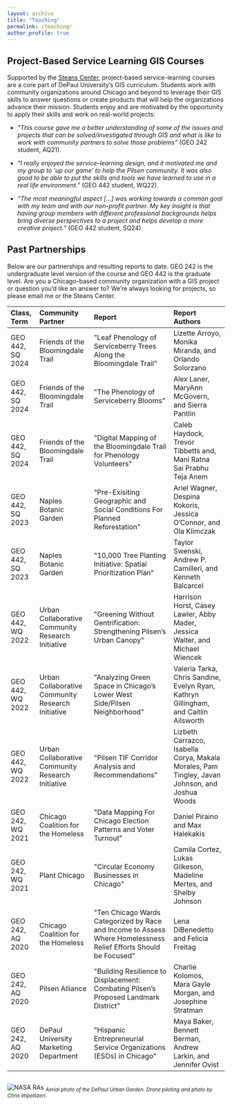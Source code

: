 ```yaml
---
layout: archive
title: "Teaching"
permalink: /teaching/
author_profile: true
---
```


## Project-Based Service Learning GIS Courses
Supported by the [Steans Center](https://resources.depaul.edu/steans-center-community-based-service-learning/Pages/default.aspx), project-based service-learning courses are a core part of DePaul University’s GIS curriculum. Students work with community organizations around Chicago and beyond to leverage their GIS skills to answer questions or create products that will help the organizations advance their mission. Students enjoy and are motivated by the opportunity to apply their skills and work on real-world projects:

* *“This course gave me a better understanding of some of the issues and projects that can be solved/investigated through GIS and what is like to work with community partners to solve those problems”* (GEO 242 student, AQ21).

* *“I really enjoyed the service–learning design, and it motivated me and my group to 'up our game' to help the Pilsen community. It was also good to be able to put the skills and tools we have learned to use in a real life environment.”* (GEO 442 student, WQ22).

* *“The most meaningful aspect [...] was working towards a common goal with my team and with our non-profit partner. My key insight is that having group members with different professional backgrounds helps bring diverse perspectives to a project and helps develop a more creative project.”* (GEO 442 student, SQ24).

## Past Partnerships
Below are our partnerships and resulting reports to date. GEO 242 is the undergraduate level version of the course and GEO 442 is the graduate level. Are you a Chicago-based community organization with a GIS project or question you’d like an answer to? We’re always looking for projects, so please email me or the Steans Center.

| Class, Term            | Community Partner                  | Report   | Report Authors  |
|:-----------------------|:-----------------------------------|:---------|:----------------|
| GEO 442, SQ 2024       | Friends of the Bloomingdale Trail | "Leaf Phenology of Serviceberry Trees Along the Bloomingdale Trail"  | Lizette Arroyo, Monika Miranda, and Orlando Solorzano |
| GEO 442, SQ 2024       | Friends of the Bloomingdale Trail | "The Phenology of Serviceberry Blooms"  | Alex Laner, MaryAnn McGovern, and Sierra Pantlin |
| GEO 442, SQ 2024       | Friends of the Bloomingdale Trail | "Digital Mapping of the Bloomingdale Trail for Phenology Volunteers"  | Caleb Haydock, Trevor Tibbetts and, Mani Ratna Sai Prabhu Teja Anem |
| GEO 442, SQ 2023       | Naples Botanic Garden | "Pre-Exisiting Geographic and Social Conditions For Planned Reforestation"  | Ariel Wagner, Despina Kokoris, Jessica O’Connor, and Ola Klimczak |
| GEO 442, SQ 2023       | Naples Botanic Garden | "10,000 Tree Planting Initiative: Spatial Prioritization Plan"  | Taylor Swenski, Andrew P. Camilleri, and Kenneth Balcarcel |
| GEO 442, WQ 2022       | Urban Collaborative Community Research Initiative | "Greening Without Gentrification: Strengthening Pilsen’s Urban Canopy" | Harrison Horst, Casey Lawler, Abby Mader, Jessica Walter, and Michael Wiencek  |
| GEO 442, WQ 2022       | Urban Collaborative Community Research Initiative | "Analyzing Green Space in Chicago’s Lower West Side/Pilsen Neighborhood"  | Valeria Tarka, Chris Sandine, Evelyn Ryan, Kathryn Gillingham, and Caitlin Ailsworth  |
| GEO 442, WQ 2022       | Urban Collaborative Community Research Initiative | "Pilsen TIF Corridor Analysis and Recommendations"  | Lizbeth Carrazco, Isabella Corya, Makala Morales, Pam Tingley, Javan Johnson, and Joshua Woods |
| GEO 242, WQ 2021       | Chicago Coalition for the Homeless | "Data Mapping For Chicago Election Patterns and Voter Turnout"| Daniel Piraino and Max Halekakis  |
| GEO 242, WQ 2021       | Plant Chicago                      | "Circular Economy Businesses in Chicago"  | Camila Cortez, Lukas Gilkeson, Madeline Mertes, and Shelby Johnson |
| GEO 242, AQ 2020       | Chicago Coalition for the Homeless |"Ten Chicago Wards Categorized by Race and Income to Assess Where Homelessness Relief Efforts Should be Focused" | Lena DiBenedetto and Felicia Freitag|
| GEO 242, AQ 2020       | Pilsen Alliance                    |"Building Resilience to Displacement: Combating Pilsen’s Proposed Landmark District"  | Charlie Kolomos, Mara Gayle Morgan, and Josephine Stratman  |
| GEO 242, AQ 2020       | DePaul University Marketing Department| "Hispanic Entrepreneurial Service Organizations (ESOs) in Chicago"   | Maya Baker, Bennett Berman, Andrew Larkin, and Jennifer Ovist  |


##
![NASA RAs](https://mstuhlmacher.github.io/files/DJI_20240530194702_0003_D_crop2.JPG) 
<sub> *Aerial photo of the DePaul Urban Garden. Drone piloting and photo by Chris Impellizeri.* </sub>

